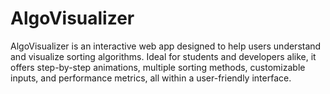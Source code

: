 # AlgoVisualizer
AlgoVisualizer is an interactive web app designed to help users understand and visualize sorting algorithms. Ideal for students and developers alike, it offers step-by-step animations, multiple sorting methods, customizable inputs, and performance metrics, all within a user-friendly interface.
